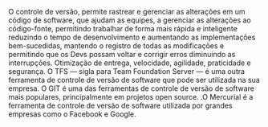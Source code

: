O controle de versão,  permite rastrear e gerenciar as alterações em um código de software, que ajudam as equipes, a gerenciar as alterações ao código-fonte, permitindo trabalhar de forma mais rápida e inteligente reduzindo o tempo de desenvolvimento e aumentando as implementações bem-sucedidas, mantendo o registro de todas as modificações e permitindo que os Devs possam voltar e corrigir erros diminuindo as interrupções.
Otimização de entrega, velocidade, agilidade, praticidade e segurança.
O TFS — sigla para Team Foundation Server — é uma outra ferramenta de controle de versão de software que pode ser utilizada na sua empresa.  O GIT é uma das ferramentas de controle de versão de software mais populares, principalmente em projetos open source. .O Mercurial é a ferramenta de controle de versão de software utilizada por grandes empresas como o Facebook e Google.